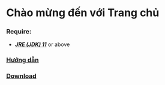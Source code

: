 # Chào mừng đến với Trang chủ

### Require:
+ [***JRE (JDK) 11***](https://www.oracle.com/java/technologies/javase/jdk11-archive-downloads.html) or above

### [Hướng dẫn](./tutorial.html)
### [Download](./download.md)
